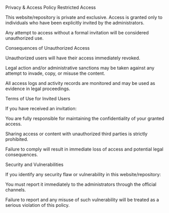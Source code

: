 Privacy & Access Policy
Restricted Access

This website/repository is private and exclusive.
Access is granted only to individuals who have been explicitly invited by the administrators.

Any attempt to access without a formal invitation will be considered unauthorized use.

Consequences of Unauthorized Access

Unauthorized users will have their access immediately revoked.

Legal action and/or administrative sanctions may be taken against any attempt to invade, copy, or misuse the content.

All access logs and activity records are monitored and may be used as evidence in legal proceedings.

Terms of Use for Invited Users

If you have received an invitation:

You are fully responsible for maintaining the confidentiality of your granted access.

Sharing access or content with unauthorized third parties is strictly prohibited.

Failure to comply will result in immediate loss of access and potential legal consequences.

Security and Vulnerabilities

If you identify any security flaw or vulnerability in this website/repository:

You must report it immediately to the administrators through the official channels.

Failure to report and any misuse of such vulnerability will be treated as a serious violation of this policy.
